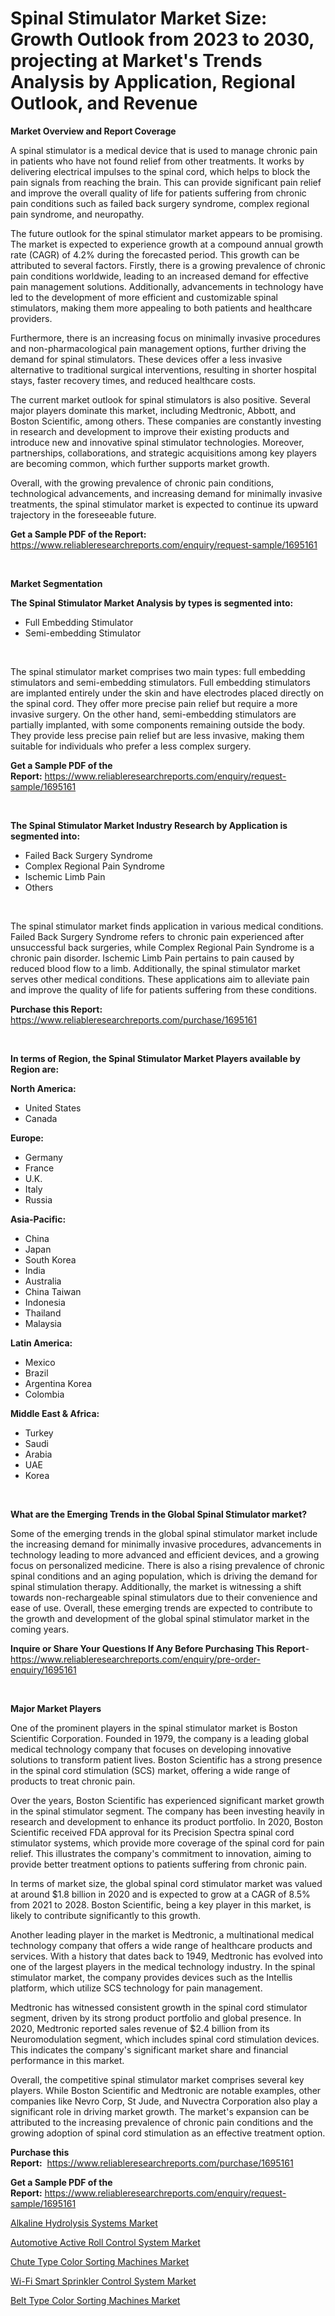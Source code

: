 <p><h1>Spinal Stimulator Market Size: Growth Outlook from 2023 to 2030, projecting at Market's Trends Analysis by Application, Regional Outlook, and Revenue</h1></p><p><strong>Market Overview and Report Coverage</strong></p>
<p><p>A spinal stimulator is a medical device that is used to manage chronic pain in patients who have not found relief from other treatments. It works by delivering electrical impulses to the spinal cord, which helps to block the pain signals from reaching the brain. This can provide significant pain relief and improve the overall quality of life for patients suffering from chronic pain conditions such as failed back surgery syndrome, complex regional pain syndrome, and neuropathy.</p><p>The future outlook for the spinal stimulator market appears to be promising. The market is expected to experience growth at a compound annual growth rate (CAGR) of 4.2% during the forecasted period. This growth can be attributed to several factors. Firstly, there is a growing prevalence of chronic pain conditions worldwide, leading to an increased demand for effective pain management solutions. Additionally, advancements in technology have led to the development of more efficient and customizable spinal stimulators, making them more appealing to both patients and healthcare providers.</p><p>Furthermore, there is an increasing focus on minimally invasive procedures and non-pharmacological pain management options, further driving the demand for spinal stimulators. These devices offer a less invasive alternative to traditional surgical interventions, resulting in shorter hospital stays, faster recovery times, and reduced healthcare costs.</p><p>The current market outlook for spinal stimulators is also positive. Several major players dominate this market, including Medtronic, Abbott, and Boston Scientific, among others. These companies are constantly investing in research and development to improve their existing products and introduce new and innovative spinal stimulator technologies. Moreover, partnerships, collaborations, and strategic acquisitions among key players are becoming common, which further supports market growth.</p><p>Overall, with the growing prevalence of chronic pain conditions, technological advancements, and increasing demand for minimally invasive treatments, the spinal stimulator market is expected to continue its upward trajectory in the foreseeable future.</p></p>
<p><strong>Get a Sample PDF of the Report:</strong> <a href="https://www.reliableresearchreports.com/enquiry/request-sample/1695161">https://www.reliableresearchreports.com/enquiry/request-sample/1695161</a></p>
<p>&nbsp;</p>
<p><strong>Market Segmentation</strong></p>
<p><strong>The Spinal Stimulator Market Analysis by types is segmented into:</strong></p>
<p><ul><li>Full Embedding Stimulator</li><li>Semi-embedding Stimulator</li></ul></p>
<p>&nbsp;</p>
<p><p>The spinal stimulator market comprises two main types: full embedding stimulators and semi-embedding stimulators. Full embedding stimulators are implanted entirely under the skin and have electrodes placed directly on the spinal cord. They offer more precise pain relief but require a more invasive surgery. On the other hand, semi-embedding stimulators are partially implanted, with some components remaining outside the body. They provide less precise pain relief but are less invasive, making them suitable for individuals who prefer a less complex surgery.</p></p>
<p><strong>Get a Sample PDF of the Report:</strong>&nbsp;<a href="https://www.reliableresearchreports.com/enquiry/request-sample/1695161">https://www.reliableresearchreports.com/enquiry/request-sample/1695161</a></p>
<p>&nbsp;</p>
<p><strong>The Spinal Stimulator Market Industry Research by Application is segmented into:</strong></p>
<p><ul><li>Failed Back Surgery Syndrome</li><li>Complex Regional Pain Syndrome</li><li>Ischemic Limb Pain</li><li>Others</li></ul></p>
<p>&nbsp;</p>
<p><p>The spinal stimulator market finds application in various medical conditions. Failed Back Surgery Syndrome refers to chronic pain experienced after unsuccessful back surgeries, while Complex Regional Pain Syndrome is a chronic pain disorder. Ischemic Limb Pain pertains to pain caused by reduced blood flow to a limb. Additionally, the spinal stimulator market serves other medical conditions. These applications aim to alleviate pain and improve the quality of life for patients suffering from these conditions.</p></p>
<p><strong>Purchase this Report:</strong>&nbsp; <a href="https://www.reliableresearchreports.com/purchase/1695161">https://www.reliableresearchreports.com/purchase/1695161</a></p>
<p>&nbsp;</p>
<p><strong>In terms of Region, the Spinal Stimulator Market Players available by Region are:</strong></p>
<p>
    <p> <strong> North America: </strong>
        <ul>
            <li>United States</li>
            <li>Canada</li>
        </ul>
        </p> 
    <p> <strong> Europe: </strong>
        <ul>
            <li>Germany</li>
            <li>France</li>
            <li>U.K.</li>
            <li>Italy</li>
            <li>Russia</li>
        </ul>
        </p> 
    <p> <strong> Asia-Pacific: </strong>
        <ul>
            <li>China</li>
            <li>Japan</li>
            <li>South Korea</li>
            <li>India</li>
            <li>Australia</li>
            <li>China Taiwan</li>
            <li>Indonesia</li>
            <li>Thailand</li>
            <li>Malaysia</li>
        </ul>
        </p> 
    <p> <strong> Latin America: </strong>
        <ul>
            <li>Mexico</li>
            <li>Brazil</li>
            <li>Argentina Korea</li>
            <li>Colombia</li>
        </ul>
        </p> 
    <p> <strong> Middle East & Africa: </strong>
        <ul>
            <li>Turkey</li>
            <li>Saudi</li>
            <li>Arabia</li>
            <li>UAE</li>
            <li>Korea</li>
        </ul>
    </p>
    </p>
<p>&nbsp;</p>
<p><strong>What are the Emerging Trends in the Global Spinal Stimulator market?</strong></p>
<p><p>Some of the emerging trends in the global spinal stimulator market include the increasing demand for minimally invasive procedures, advancements in technology leading to more advanced and efficient devices, and a growing focus on personalized medicine. There is also a rising prevalence of chronic spinal conditions and an aging population, which is driving the demand for spinal stimulation therapy. Additionally, the market is witnessing a shift towards non-rechargeable spinal stimulators due to their convenience and ease of use. Overall, these emerging trends are expected to contribute to the growth and development of the global spinal stimulator market in the coming years.</p></p>
<p><strong>Inquire or Share Your Questions If Any Before Purchasing This Report</strong>- <a href="https://www.reliableresearchreports.com/enquiry/pre-order-enquiry/1695161">https://www.reliableresearchreports.com/enquiry/pre-order-enquiry/1695161</a></p>
<p>&nbsp;</p>
<p><strong>Major Market Players</strong></p>
<p><p>One of the prominent players in the spinal stimulator market is Boston Scientific Corporation. Founded in 1979, the company is a leading global medical technology company that focuses on developing innovative solutions to transform patient lives. Boston Scientific has a strong presence in the spinal cord stimulation (SCS) market, offering a wide range of products to treat chronic pain. </p><p>Over the years, Boston Scientific has experienced significant market growth in the spinal stimulator segment. The company has been investing heavily in research and development to enhance its product portfolio. In 2020, Boston Scientific received FDA approval for its Precision Spectra spinal cord stimulator systems, which provide more coverage of the spinal cord for pain relief. This illustrates the company's commitment to innovation, aiming to provide better treatment options to patients suffering from chronic pain.</p><p>In terms of market size, the global spinal cord stimulator market was valued at around $1.8 billion in 2020 and is expected to grow at a CAGR of 8.5% from 2021 to 2028. Boston Scientific, being a key player in this market, is likely to contribute significantly to this growth.</p><p>Another leading player in the market is Medtronic, a multinational medical technology company that offers a wide range of healthcare products and services. With a history that dates back to 1949, Medtronic has evolved into one of the largest players in the medical technology industry. In the spinal stimulator market, the company provides devices such as the Intellis platform, which utilize SCS technology for pain management.</p><p>Medtronic has witnessed consistent growth in the spinal cord stimulator segment, driven by its strong product portfolio and global presence. In 2020, Medtronic reported sales revenue of $2.4 billion from its Neuromodulation segment, which includes spinal cord stimulation devices. This indicates the company's significant market share and financial performance in this market.</p><p>Overall, the competitive spinal stimulator market comprises several key players. While Boston Scientific and Medtronic are notable examples, other companies like Nevro Corp, St Jude, and Nuvectra Corporation also play a significant role in driving market growth. The market's expansion can be attributed to the increasing prevalence of chronic pain conditions and the growing adoption of spinal cord stimulation as an effective treatment option.</p></p>
<p><strong>Purchase this Report:</strong>&nbsp;&nbsp;<a href="https://www.reliableresearchreports.com/purchase/1695161">https://www.reliableresearchreports.com/purchase/1695161</a></p>
<p></p>
<p><strong>Get a Sample PDF of the Report:</strong>&nbsp;<a href="https://www.reliableresearchreports.com/enquiry/request-sample/1695161">https://www.reliableresearchreports.com/enquiry/request-sample/1695161</a></p>
<p><p><a href="https://www.linkedin.com/pulse/alkaline-hydrolysis-systems-market-research-report-provides-thorough-wikoe/">Alkaline Hydrolysis Systems Market</a></p><p><a href="https://medium.com/@eltaroberts2662/automotive-active-roll-control-system-market-size-market-outlook-and-market-forecast-2023-to-e5e85162784c">Automotive Active Roll Control System Market</a></p><p><a href="https://www.linkedin.com/pulse/decoding-chute-type-color-sorting-machines-market-deep-dive-neywe/">Chute Type Color Sorting Machines Market</a></p><p><a href="https://medium.com/@soloncarter2662/wi-fi-smart-sprinkler-control-system-market-competitive-analysis-market-trends-and-forecast-to-61ef340d0df0">Wi-Fi Smart Sprinkler Control System Market</a></p><p><a href="https://www.linkedin.com/pulse/belt-type-color-sorting-machines-market-size-growth-n822e/">Belt Type Color Sorting Machines Market</a></p></p>